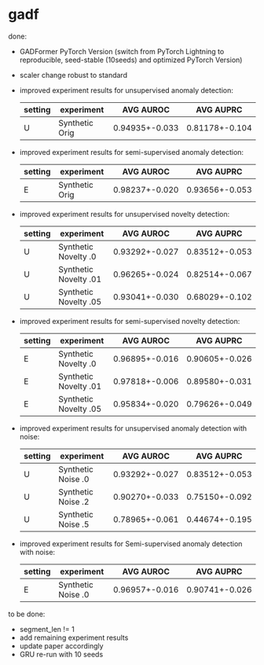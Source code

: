 # gadf

done:

- GADFormer PyTorch Version (switch from PyTorch Lightning to reproducible, seed-stable (10seeds) and optimized PyTorch Version)
- scaler change robust to standard
- improved experiment results for unsupervised anomaly detection:

  |setting |experiment  |AVG AUROC |AVG AUPRC |
  |--- | --- | ---| ---|
  |U|Synthetic Orig|0.94935+-0.033|0.81178+-0.104|
  
- improved experiment results for semi-supervised anomaly detection:

  |setting |experiment  |AVG AUROC |AVG AUPRC |
  |--- | --- | ---| ---|
  |E|Synthetic Orig|0.98237+-0.020|0.93656+-0.053|


- improved experiment results for unsupervised novelty detection:

  |setting |experiment  |AVG AUROC |AVG AUPRC |
  |--- | --- | ---| ---|
  |U|Synthetic Novelty .0|0.93292+-0.027|0.83512+-0.053|
  |U|Synthetic Novelty .01|0.96265+-0.024|0.82514+-0.067|
  |U|Synthetic Novelty .05|0.93041+-0.030|0.68029+-0.102|

- improved experiment results for semi-supervised novelty detection:

  |setting |experiment  |AVG AUROC |AVG AUPRC |
  |--- | --- | ---| ---|
  |E|Synthetic Novelty .0|0.96895+-0.016|0.90605+-0.026|
  |E|Synthetic Novelty .01|0.97818+-0.006|0.89580+-0.031|
  |E|Synthetic Novelty .05|0.95834+-0.020|0.79626+-0.049|

- improved experiment results for unsupervised anomaly detection with noise:

  |setting |experiment  |AVG AUROC |AVG AUPRC |
  |--- | --- | ---| ---|
  |U|Synthetic Noise .0|0.93292+-0.027|0.83512+-0.053|
  |U|Synthetic Noise .2|0.90270+-0.033|0.75150+-0.092|
  |U|Synthetic Noise .5|0.78965+-0.061|0.44674+-0.195|

- improved experiment results for Semi-supervised anomaly detection with noise:

  |setting |experiment  |AVG AUROC |AVG AUPRC |
  |--- | --- | ---| ---|
  |E|Synthetic Noise .0|0.96957+-0.016|0.90741+-0.026|

to be done:

- segment_len != 1
- add remaining experiment results
- update paper accordingly
- GRU re-run with 10 seeds
